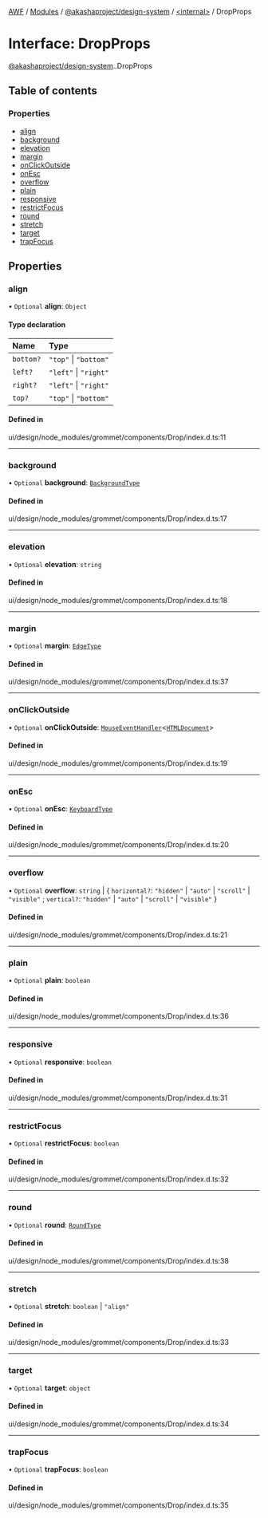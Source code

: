 [AWF](../README.md) / [Modules](../modules.md) / [@akashaproject/design-system](../modules/akashaproject_design_system.md) / [<internal\>](../modules/akashaproject_design_system._internal_.md) / DropProps

# Interface: DropProps

[@akashaproject/design-system](../modules/akashaproject_design_system.md).[<internal>](../modules/akashaproject_design_system._internal_.md).DropProps

## Table of contents

### Properties

- [align](akashaproject_design_system._internal_.DropProps.md#align)
- [background](akashaproject_design_system._internal_.DropProps.md#background)
- [elevation](akashaproject_design_system._internal_.DropProps.md#elevation)
- [margin](akashaproject_design_system._internal_.DropProps.md#margin)
- [onClickOutside](akashaproject_design_system._internal_.DropProps.md#onclickoutside)
- [onEsc](akashaproject_design_system._internal_.DropProps.md#onesc)
- [overflow](akashaproject_design_system._internal_.DropProps.md#overflow)
- [plain](akashaproject_design_system._internal_.DropProps.md#plain)
- [responsive](akashaproject_design_system._internal_.DropProps.md#responsive)
- [restrictFocus](akashaproject_design_system._internal_.DropProps.md#restrictfocus)
- [round](akashaproject_design_system._internal_.DropProps.md#round)
- [stretch](akashaproject_design_system._internal_.DropProps.md#stretch)
- [target](akashaproject_design_system._internal_.DropProps.md#target)
- [trapFocus](akashaproject_design_system._internal_.DropProps.md#trapfocus)

## Properties

### align

• `Optional` **align**: `Object`

#### Type declaration

| Name | Type |
| :------ | :------ |
| `bottom?` | ``"top"`` \| ``"bottom"`` |
| `left?` | ``"left"`` \| ``"right"`` |
| `right?` | ``"left"`` \| ``"right"`` |
| `top?` | ``"top"`` \| ``"bottom"`` |

#### Defined in

ui/design/node_modules/grommet/components/Drop/index.d.ts:11

___

### background

• `Optional` **background**: [`BackgroundType`](../modules/akashaproject_design_system._internal_.md#backgroundtype)

#### Defined in

ui/design/node_modules/grommet/components/Drop/index.d.ts:17

___

### elevation

• `Optional` **elevation**: `string`

#### Defined in

ui/design/node_modules/grommet/components/Drop/index.d.ts:18

___

### margin

• `Optional` **margin**: [`EdgeType`](../modules/akashaproject_design_system._internal_.md#edgetype)

#### Defined in

ui/design/node_modules/grommet/components/Drop/index.d.ts:37

___

### onClickOutside

• `Optional` **onClickOutside**: [`MouseEventHandler`](../modules/akashaproject_design_system._internal_.md#mouseeventhandler)<[`HTMLDocument`](../modules/akashaproject_design_system._internal_.md#htmldocument)\>

#### Defined in

ui/design/node_modules/grommet/components/Drop/index.d.ts:19

___

### onEsc

• `Optional` **onEsc**: [`KeyboardType`](../modules/akashaproject_design_system._internal_.md#keyboardtype)

#### Defined in

ui/design/node_modules/grommet/components/Drop/index.d.ts:20

___

### overflow

• `Optional` **overflow**: `string` \| { `horizontal?`: ``"hidden"`` \| ``"auto"`` \| ``"scroll"`` \| ``"visible"`` ; `vertical?`: ``"hidden"`` \| ``"auto"`` \| ``"scroll"`` \| ``"visible"``  }

#### Defined in

ui/design/node_modules/grommet/components/Drop/index.d.ts:21

___

### plain

• `Optional` **plain**: `boolean`

#### Defined in

ui/design/node_modules/grommet/components/Drop/index.d.ts:36

___

### responsive

• `Optional` **responsive**: `boolean`

#### Defined in

ui/design/node_modules/grommet/components/Drop/index.d.ts:31

___

### restrictFocus

• `Optional` **restrictFocus**: `boolean`

#### Defined in

ui/design/node_modules/grommet/components/Drop/index.d.ts:32

___

### round

• `Optional` **round**: [`RoundType`](../modules/akashaproject_design_system._internal_.md#roundtype)

#### Defined in

ui/design/node_modules/grommet/components/Drop/index.d.ts:38

___

### stretch

• `Optional` **stretch**: `boolean` \| ``"align"``

#### Defined in

ui/design/node_modules/grommet/components/Drop/index.d.ts:33

___

### target

• `Optional` **target**: `object`

#### Defined in

ui/design/node_modules/grommet/components/Drop/index.d.ts:34

___

### trapFocus

• `Optional` **trapFocus**: `boolean`

#### Defined in

ui/design/node_modules/grommet/components/Drop/index.d.ts:35
